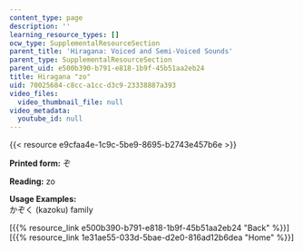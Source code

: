 ```yaml
---
content_type: page
description: ''
learning_resource_types: []
ocw_type: SupplementalResourceSection
parent_title: 'Hiragana: Voiced and Semi-Voiced Sounds'
parent_type: SupplementalResourceSection
parent_uid: e500b390-b791-e818-1b9f-45b51aa2eb24
title: Hiragana "zo"
uid: 70025684-c8cc-a1cc-d3c9-23338887a393
video_files:
  video_thumbnail_file: null
video_metadata:
  youtube_id: null
---
```


{{< resource e9cfaa4e-1c9c-5be9-8695-b2743e457b6e >}}

**Printed form:** ぞ

**Reading:** zo

**Usage Examples:**  
かぞく (kazoku) family

  
\[{{% resource_link e500b390-b791-e818-1b9f-45b51aa2eb24 "Back" %}}\]  
\[{{% resource_link 1e31ae55-033d-5bae-d2e0-816ad12b6dea "Home" %}}\]